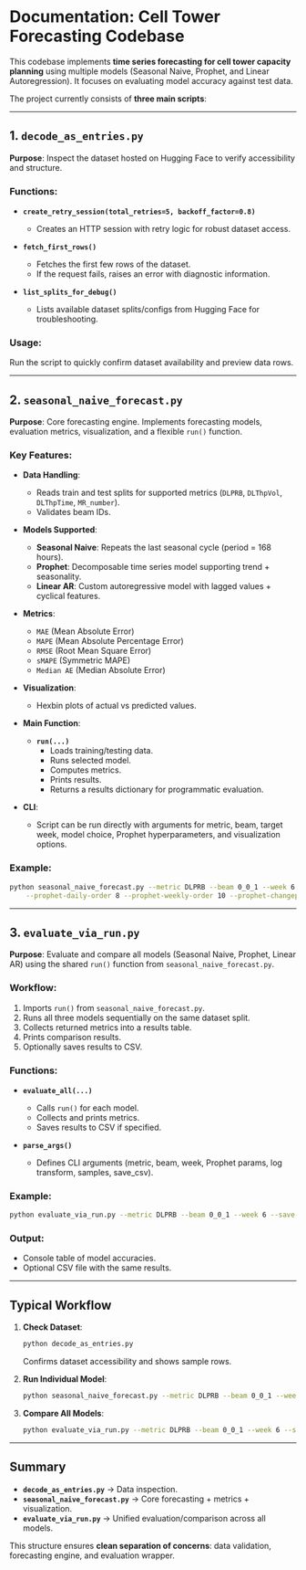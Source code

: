 # Documentation: Cell Tower Forecasting Codebase

This codebase implements **time series forecasting for cell tower capacity planning** using multiple models (Seasonal Naive, Prophet, and Linear Autoregression). It focuses on evaluating model accuracy against test data.

The project currently consists of **three main scripts**:

---

## 1. `decode_as_entries.py`
**Purpose**: Inspect the dataset hosted on Hugging Face to verify accessibility and structure.

### Functions:
- **`create_retry_session(total_retries=5, backoff_factor=0.8)`**
  - Creates an HTTP session with retry logic for robust dataset access.

- **`fetch_first_rows()`**
  - Fetches the first few rows of the dataset.
  - If the request fails, raises an error with diagnostic information.

- **`list_splits_for_debug()`**
  - Lists available dataset splits/configs from Hugging Face for troubleshooting.

### Usage:
Run the script to quickly confirm dataset availability and preview data rows.

---

## 2. `seasonal_naive_forecast.py`
**Purpose**: Core forecasting engine. Implements forecasting models, evaluation metrics, visualization, and a flexible `run()` function.

### Key Features:
- **Data Handling**:
  - Reads train and test splits for supported metrics (`DLPRB`, `DLThpVol`, `DLThpTime`, `MR_number`).
  - Validates beam IDs.

- **Models Supported**:
  - **Seasonal Naive**: Repeats the last seasonal cycle (period = 168 hours).
  - **Prophet**: Decomposable time series model supporting trend + seasonality.
  - **Linear AR**: Custom autoregressive model with lagged values + cyclical features.

- **Metrics**:
  - `MAE` (Mean Absolute Error)
  - `MAPE` (Mean Absolute Percentage Error)
  - `RMSE` (Root Mean Square Error)
  - `sMAPE` (Symmetric MAPE)
  - `Median AE` (Median Absolute Error)

- **Visualization**:
  - Hexbin plots of actual vs predicted values.

- **Main Function**:
  - **`run(...)`**
    - Loads training/testing data.
    - Runs selected model.
    - Computes metrics.
    - Prints results.
    - Returns a results dictionary for programmatic evaluation.

- **CLI**:
  - Script can be run directly with arguments for metric, beam, target week, model choice, Prophet hyperparameters, and visualization options.

### Example:
```bash
python seasonal_naive_forecast.py --metric DLPRB --beam 0_0_1 --week 6 --model prophet \
    --prophet-daily-order 8 --prophet-weekly-order 10 --prophet-changepoint-prior 0.1
```

---

## 3. `evaluate_via_run.py`
**Purpose**: Evaluate and compare all models (Seasonal Naive, Prophet, Linear AR) using the shared `run()` function from `seasonal_naive_forecast.py`.

### Workflow:
1. Imports `run()` from `seasonal_naive_forecast.py`.
2. Runs all three models sequentially on the same dataset split.
3. Collects returned metrics into a results table.
4. Prints comparison results.
5. Optionally saves results to CSV.

### Functions:
- **`evaluate_all(...)`**
  - Calls `run()` for each model.
  - Collects and prints metrics.
  - Saves results to CSV if specified.

- **`parse_args()`**
  - Defines CLI arguments (metric, beam, week, Prophet params, log transform, samples, save_csv).

### Example:
```bash
python evaluate_via_run.py --metric DLPRB --beam 0_0_1 --week 6 --save-csv results.csv
```

### Output:
- Console table of model accuracies.
- Optional CSV file with the same results.

---

## Typical Workflow

1. **Check Dataset**:
   ```bash
   python decode_as_entries.py
   ```
   Confirms dataset accessibility and shows sample rows.

2. **Run Individual Model**:
   ```bash
   python seasonal_naive_forecast.py --metric DLPRB --beam 0_0_1 --week 6 --model seasonal_naive
   ```

3. **Compare All Models**:
   ```bash
   python evaluate_via_run.py --metric DLPRB --beam 0_0_1 --week 6 --save-csv comparison.csv
   ```

---

## Summary
- **`decode_as_entries.py`** → Data inspection.
- **`seasonal_naive_forecast.py`** → Core forecasting + metrics + visualization.
- **`evaluate_via_run.py`** → Unified evaluation/comparison across all models.

This structure ensures **clean separation of concerns**: data validation, forecasting engine, and evaluation wrapper.

